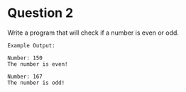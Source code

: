 # Question 2

Write a program that will check if a number is even or odd.

    Example Output:

    Number: 150
    The number is even!

    Number: 167
    The number is odd!
